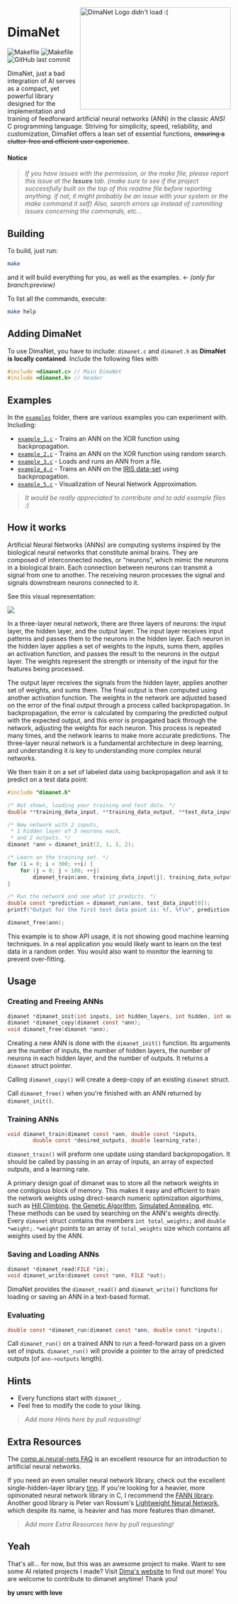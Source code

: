 <img alt="DimaNet Logo didn't load :(" width="340" height="230" src="https://raw.githubusercontent.com/dimaaac/dimanet/preview/docs/logo.png" align="right" />

# DimaNet
![Makefile](https://img.shields.io/github/actions/workflow/status/dimaaac/dimanet/makefile.yml?branch=preview)
![Makefile](https://img.shields.io/github/actions/workflow/status/dimaaac/dimanet/makefile.yml?branch=map)
![GitHub last commit](https://img.shields.io/github/last-commit/dimaaac/dimanet)

DimaNet, just a bad integration of AI serves as a compact, yet powerful library designed for the implementation and training of feedforward artificial neural networks (ANN) in the classic *ANSI* C programming language. Striving for simplicity, speed, reliability, and customization, DimaNet offers a lean set of essential functions, ~~ensuring a clutter-free and efficient user experience~~.

#### Notice

> *If you have issues with the permission, or the make file, please report this issue at the ***Issues*** tab. (make sure to see if the project successfully built on the top of this readme file before reporting anything. if not, it might probably be an issue with your system or the make command it self)*
> *Also, search errors up instead of commiting issues concerning the commands, etc...*

## Building

To build, just run:
```bash
make
```
and it will build everything for you, as well as the examples. <- *(only for branch:preview)*

To list all the commands, execute:
```bash
make help
```
## Adding DimaNet
To use DimaNet, you have to include: `dimanet.c` and `dimanet.h` as **DimaNet is locally contained**. Include the following files with 
```c
#include <dimanet.c> // Main DimaNet
#include <dimanet.h> // Header
```
## Examples

In the [`examples`](./examples/) folder, there are various examples you can experiment with. Including:

- [`example_1.c`](./examples/example_1.c) - Trains an ANN on the XOR function using backpropagation.
- [`example_2.c`](./examples/example_2.c) - Trains an ANN on the XOR function using random search.
- [`example_3.c`](./examples/example_3.c) - Loads and runs an ANN from a file.
- [`example_4.c`](./examples/example_4.c) - Trains an ANN on the [IRIS data-set](https://archive.ics.uci.edu/ml/datasets/Iris) using backpropagation.
- [`example_5.c`](./examples/example_5.c) - Visualization of Neural Network Approximation.

> *It would be really appreciated to contribute and to add example files :)*

## How it works

Artificial Neural Networks (ANNs) are computing systems inspired by the biological neural networks that constitute animal brains. They are composed of interconnected nodes, or “neurons”, which mimic the neurons in a biological brain. Each connection between neurons can transmit a signal from one to another. The receiving neuron processes the signal and signals downstream neurons connected to it.

See this visual representation:

<img src="https://raw.githubusercontent.com/dimaaac/dimanet/preview/docs/visualann.png">

In a three-layer neural network, there are three layers of neurons: the input layer, the hidden layer, and the output layer. The input layer receives input patterns and passes them to the neurons in the hidden layer. Each neuron in the hidden layer applies a set of weights to the inputs, sums them, applies an activation function, and passes the result to the neurons in the output layer. The weights represent the strength or intensity of the input for the features being processed.

The output layer receives the signals from the hidden layer, applies another set of weights, and sums them. The final output is then computed using another activation function. The weights in the network are adjusted based on the error of the final output through a process called backpropagation. In backpropagation, the error is calculated by comparing the predicted output with the expected output, and this error is propagated back through the network, adjusting the weights for each neuron. This process is repeated many times, and the network learns to make more accurate predictions. The three-layer neural network is a fundamental architecture in deep learning, and understanding it is key to understanding more complex neural networks.

We then train it on a set of labeled data using backpropagation and ask it to predict on a test data point:

```c
#include "dimanet.h"

/* Not shown, loading your training and test data. */
double **training_data_input, **training_data_output, **test_data_input;

/* New network with 2 inputs,
 * 1 hidden layer of 3 neurons each,
 * and 2 outputs. */
dimanet *ann = dimanet_init(2, 1, 3, 2);

/* Learn on the training set. */
for (i = 0; i < 300; ++i) {
    for (j = 0; j < 100; ++j)
        dimanet_train(ann, training_data_input[j], training_data_output[j], 0.1);
}

/* Run the network and see what it predicts. */
double const *prediction = dimanet_run(ann, test_data_input[0]);
printf("Output for the first test data point is: %f, %f\n", prediction[0], prediction[1]);

dimanet_free(ann);
```

This example is to show API usage, it is not showing good machine learning techniques. In a real application you would likely want to learn on the test data in a random order. You would also want to monitor the learning to prevent over-fitting.

## Usage

### Creating and Freeing ANNs
```C
dimanet *dimanet_init(int inputs, int hidden_layers, int hidden, int outputs);
dimanet *dimanet_copy(dimanet const *ann);
void dimanet_free(dimanet *ann);
```

Creating a new ANN is done with the `dimanet_init()` function. Its arguments
are the number of inputs, the number of hidden layers, the number of neurons in
each hidden layer, and the number of outputs. It returns a `dimanet` struct pointer.

Calling `dimanet_copy()` will create a deep-copy of an existing `dimanet` struct.

Call `dimanet_free()` when you're finished with an ANN returned by `dimanet_init()`.


### Training ANNs
```C
void dimanet_train(dimanet const *ann, double const *inputs,
        double const *desired_outputs, double learning_rate);
```

`dimanet_train()` will preform one update using standard backpropogation. It
should be called by passing in an array of inputs, an array of expected outputs,
and a learning rate.

A primary design goal of dimanet was to store all the network weights in one
contigious block of memory. This makes it easy and efficient to train the
network weights using direct-search numeric optimization algorthims,
such as [Hill Climbing](https://en.wikipedia.org/wiki/Hill_climbing),
[the Genetic Algorithm](https://en.wikipedia.org/wiki/Genetic_algorithm), [Simulated
Annealing](https://en.wikipedia.org/wiki/Simulated_annealing), etc.
These methods can be used by searching on the ANN's weights directly.
Every `dimanet` struct contains the members `int total_weights;` and
`double *weight;`.  `*weight` points to an array of `total_weights`
size which contains all weights used by the ANN.

### Saving and Loading ANNs

```C
dimanet *dimanet_read(FILE *in);
void dimanet_write(dimanet const *ann, FILE *out);
```
 
DimaNet provides the `dimanet_read()` and `dimanet_write()` functions for loading or saving an ANN in a text-based format.

### Evaluating

```C
double const *dimanet_run(dimanet const *ann, double const *inputs);
```

Call `dimanet_run()` on a trained ANN to run a feed-forward pass on a given set of inputs. `dimanet_run()`
will provide a pointer to the array of predicted outputs (of `ann->outputs` length).

## Hints

- Every functions start with `dimanet_`.
- Feel free to modify the code to your liking.

> *Add more Hints here by pull requesting!*

## Extra Resources

The [comp.ai.neural-nets
FAQ](http://www.faqs.org/faqs/ai-faq/neural-nets/part1/) is an excellent
resource for an introduction to artificial neural networks.

If you need an even smaller neural network library, check out the excellent single-hidden-layer library [tinn](https://github.com/glouw/tinn).
If you're looking for a heavier, more opinionated neural network library in C,
I recommend the [FANN library](http://leenissen.dk/fann/wp/). Another
good library is Peter van Rossum's [Lightweight Neural
Network](http://lwneuralnet.sourceforge.net/), which despite its name, is
heavier and has more features than dimanet.

> *Add more Extra Resources here by pull requesting!*

## Yeah
That's all... for now, but this was an awesome project to make.
Want to see some AI related projects I made? Visit [Dima's website](https://dimaonline.fr/) to find out more!
You are welcome to contribute to dimanet anytime! Thank you!

**by unsrc with love**
